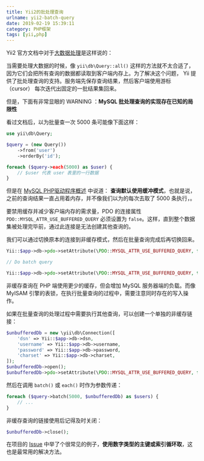 ```yaml
---
title: Yii2的批处理查询
urlname: yii2-batch-query
date: 2019-02-19 15:39:11
category: PHP框架
tags: [yii,php]
---
```


Yii2 官方文档中对于[大数据处理](https://www.yiiframework.com/doc/guide/2.0/en/db-query-builder#batch-query)是这样说的：

当需要处理大数据的时候，像 `yii\db\Query::all()` 这样的方法就不太合适了， 因为它们会把所有查询的数据都读取到客户端内存上。为了解决这个问题， Yii 提供了批处理查询的支持。服务端先保存查询结果，然后客户端使用游标（cursor） 每次迭代出固定的一批结果集回来。

但是，下面有非常显眼的 WARNING ：**MySQL 批处理查询的实现存在已知的局限性**

<!-- more -->

看过文档后，以为批量查一次 5000 条可能像下面这样：

```php
use yii\db\Query;

$query = (new Query())
    ->from('user')
    ->orderBy('id');

foreach ($query->each(5000) as $user) {
    // $user 代表 user 表里的一行数据
}
```

但是在 [MySQL PHP驱动程序概述](https://secure.php.net/manual/en/mysqlinfo.concepts.buffering.php) 中说道： **查询默认使用缓冲模式**，也就是说，之前的查询结果一直占用着内存，并不像我们以为的每次去取了 5000 条执行，。

要禁用缓存并减少客户端内存的需求量，PDO 的连接属性 `PDO::MYSQL_ATTR_USE_BUFFERED_QUERY` 必须设置为 `false`。这样，直到整个数据集被处理完毕前，通过此连接是无法创建其他查询的。

我们可以通过切换原本的连接到非缓存模式，然后在批量查询完成后再切换回来。

```php
Yii::$app->db->pdo->setAttribute(\PDO::MYSQL_ATTR_USE_BUFFERED_QUERY, false);

// Do batch query

Yii::$app->db->pdo->setAttribute(\PDO::MYSQL_ATTR_USE_BUFFERED_QUERY, true);
```

非缓存查询在 PHP 端使用更少的缓存，但会增加 MySQL 服务器端的负载。而像 MyISAM 引擎的表锁，在执行批量查询的过程中，需要注意同时存在的写入操作。

如果在批量查询的处理过程中需要执行其他查询，可以创建一个单独的非缓存链接：

```php
$unbufferedDb = new \yii\db\Connection([
    'dsn' => Yii::$app->db->dsn,
    'username' => Yii::$app->db->username,
    'password' => Yii::$app->db->password,
    'charset' => Yii::$app->db->charset,
]);
$unbufferedDb->open();
$unbufferedDb->pdo->setAttribute(\PDO::MYSQL_ATTR_USE_BUFFERED_QUERY, false);
```

然后在调用 `batch()` 或 `each()` 时作为参数传递：

```php
foreach ($query->batch(5000, $unbufferedDb) as $users) {
    // ...
}
```

非缓存查询的链接使用后记得及时关闭：

```php
$unbufferedDb->close();
```

在项目的 [Issue](https://github.com/yiisoft/yii2/issues/8420#issuecomment-296109257) 中举了个很常见的例子，**使用数字类型的主键或索引循环取**，这也是最常用的解决方法。

